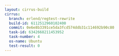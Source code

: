 ```yaml
---
layout: cirrus-build
cirrus:
  branch: erlend/regtest-rewrite
  build-id: 6112512960102400
  commit: 0e6e8b3391ce5da3fcd574ddb31c114692b90c80
  task-id: 6342668211453952
  task-number: 4
  os-name: Ubuntu
  test-result: 0
---
```

